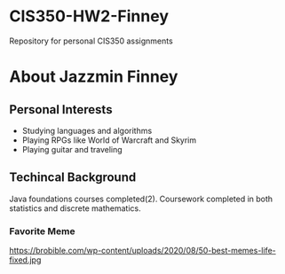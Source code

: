 # CIS350-HW2-Finney
Repository for personal CIS350 assignments


# About Jazzmin Finney

## Personal Interests
* Studying languages and algorithms
* Playing RPGs like World of Warcraft and Skyrim 
* Playing guitar and traveling

## Techincal Background
Java foundations courses completed(2). Coursework completed in both statistics and discrete mathematics. 

### Favorite Meme
https://brobible.com/wp-content/uploads/2020/08/50-best-memes-life-fixed.jpg